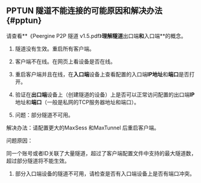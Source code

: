## PPTUN 隧道不能连接的可能原因和解决办法 {#pptun}

请查看**《Peergine P2P 隧道 v1.5.pdf》**理解隧道**出口端**和**入口端**的概念。

1.  隧道没有生效。重启所有客户端。
2.  客户端不在线。在网页上看设备是否在线。

1.  重启客户端并且在线，在**入口端**设备上查看配置的入口端**IP地址**和**端口**是否打开。
2.  验证在**出口端**设备上（创建隧道的设备）上是否可以正常访问配置的出口端**IP**地址和**端口**（一般是私网的TCP服务器地址和端口）。

1.  问题：部分隧道不可用。

解决办法：请配置更大的MaxSess 和MaxTunnel 后重启客户端。

问题原因：

同一个账号或者ID关联了大量隧道，超过了客户端配置文件中支持的最大隧道数，超过部分隧道将不能生效。

1.  部分入口端设备的隧道不可用，请检查是否有入口端设备上是否有端口冲突。